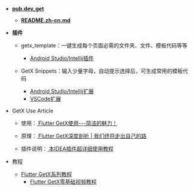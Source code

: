 * [**pub.dev_get**](https://pub.dev/packages/get)
    * [**README.zh-cn.md**](https://github.com/jonataslaw/getx/blob/master/README.zh-cn.md)

* **插件**

    - getx_template：一键生成每个页面必需的文件夹、文件、模板代码等等
        - [Android Studio/Intellij插件](https://plugins.jetbrains.com/plugin/15919-getx)

    - GetX Snippets：输入少量字母，自动提示选择后，可生成常用的模板代码
        - [Android Studio/Intellij扩展](https://plugins.jetbrains.com/plugin/14975-getx-snippets)
        - [VSCode扩展](https://marketplace.visualstudio.com/items?itemName=get-snippets.get-snippets)



* GetX Use Article

    * 使用：[ Flutter GetX使用---简洁的魅力！](https://juejin.cn/post/6924104248275763208)

    * 原理：[ Flutter GetX深度剖析 | 我们终将走出自己的路](https://juejin.cn/post/6984593635681517582)

    * 插件说明：[ 本IDEA插件超详细使用教程](https://juejin.cn/post/7005003323753365517)



* 教程
    * [Flutter GetX系列教程](https://www.liujunmin.com/flutter/getx/introduction.html)
        * [Flutter GetX零基础视频教程](https://www.bilibili.com/video/BV1uq4y1U7fF?p=1)













